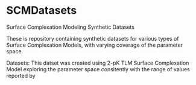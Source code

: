 # SCMDatasets
Surface Complexation Modeling Synthetic Datasets

These is repository containing synthetic datasets for various types of Surface Complexation Models, with varying coverage of the parameter space.

Datasets: 
This datset was created using 2-pK TLM Surface Complexation Model exploring the parameter space consitently with the range of values reported by 
